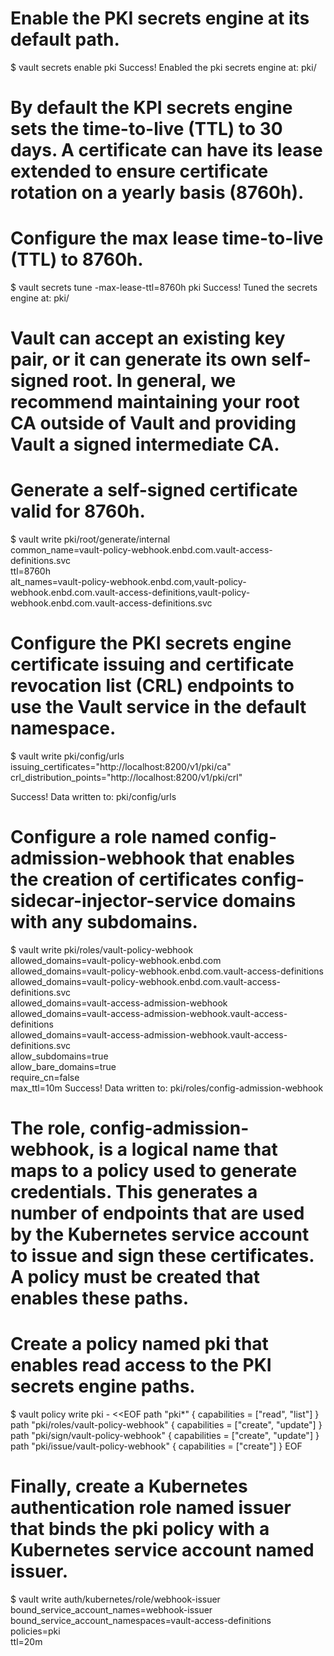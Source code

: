 # Enable the PKI secrets engine at its default path.
$ vault secrets enable pki
Success! Enabled the pki secrets engine at: pki/

# By default the KPI secrets engine sets the time-to-live (TTL) to 30 days. A certificate can have its lease extended to ensure certificate rotation on a yearly basis (8760h). 
# Configure the max lease time-to-live (TTL) to 8760h.
$ vault secrets tune -max-lease-ttl=8760h pki
Success! Tuned the secrets engine at: pki/

# Vault can accept an existing key pair, or it can generate its own self-signed root. In general, we recommend maintaining your root CA outside of Vault and providing Vault a signed intermediate CA.
# Generate a self-signed certificate valid for 8760h.
$ vault write pki/root/generate/internal \
common_name=vault-policy-webhook.enbd.com.vault-access-definitions.svc \
ttl=8760h \
alt_names=vault-policy-webhook.enbd.com,vault-policy-webhook.enbd.com.vault-access-definitions,vault-policy-webhook.enbd.com.vault-access-definitions.svc

# Configure the PKI secrets engine certificate issuing and certificate revocation list (CRL) endpoints to use the Vault service in the default namespace.
$ vault write pki/config/urls \
    issuing_certificates="http://localhost:8200/v1/pki/ca" \
    crl_distribution_points="http://localhost:8200/v1/pki/crl"

Success! Data written to: pki/config/urls

# Configure a role named config-admission-webhook that enables the creation of certificates  config-sidecar-injector-service domains with any subdomains.
$ vault write pki/roles/vault-policy-webhook \
 allowed_domains=vault-policy-webhook.enbd.com \
 allowed_domains=vault-policy-webhook.enbd.com.vault-access-definitions \
 allowed_domains=vault-policy-webhook.enbd.com.vault-access-definitions.svc \
 allowed_domains=vault-access-admission-webhook \
 allowed_domains=vault-access-admission-webhook.vault-access-definitions \
 allowed_domains=vault-access-admission-webhook.vault-access-definitions.svc \
 allow_subdomains=true \
 allow_bare_domains=true \
 require_cn=false \
 max_ttl=10m
 Success! Data written to: pki/roles/config-admission-webhook

# The role, config-admission-webhook, is a logical name that maps to a policy used to generate credentials. This generates a number of endpoints that are used by the Kubernetes service account to issue and sign these certificates. A policy must be created that enables these paths.
# Create a policy named pki that enables read access to the PKI secrets engine paths.
$ vault policy write pki - <<EOF
path "pki*"                                 { capabilities = ["read", "list"] }
path "pki/roles/vault-policy-webhook"   { capabilities = ["create", "update"] }
path "pki/sign/vault-policy-webhook"    { capabilities = ["create", "update"] }
path "pki/issue/vault-policy-webhook"   { capabilities = ["create"] }
EOF


# Finally, create a Kubernetes authentication role named issuer that binds the pki policy with a Kubernetes service account named issuer.
$ vault write auth/kubernetes/role/webhook-issuer \
    bound_service_account_names=webhook-issuer \
    bound_service_account_namespaces=vault-access-definitions \
    policies=pki \
    ttl=20m